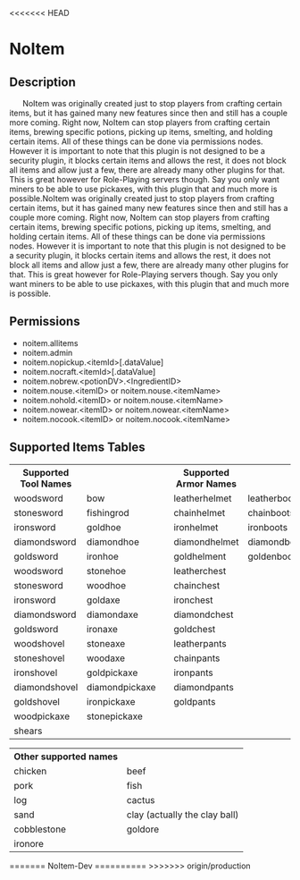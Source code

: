 <<<<<<< HEAD
# NoItem #
## Description ##
<p>&nbsp;&nbsp;&nbsp;&nbsp;&nbsp;&nbsp;NoItem was originally created just to stop players from crafting certain items, but it has gained many new features since then 
and still has a couple more coming. Right now, NoItem can stop players from crafting certain items, brewing specific potions, picking up items,
smelting, and holding certain items. All of these things can be done via permissions nodes. However it is important to note that this plugin is not
designed to be a security plugin, it blocks certain items and allows the rest, it does not block all items and allow just a few, there are already many
other plugins for that. This is great however for Role-Playing servers though. Say you only want miners to be able to use pickaxes, with this plugin that
and much more is possible.NoItem was originally created just to stop players from crafting certain items, but it has gained many new features since then and
still has a couple more coming. Right now, NoItem can stop players from crafting certain items, brewing specific potions, picking up items, smelting, and holding
certain items. All of these things can be done via permissions nodes. However it is important to note that this plugin is not designed to be a security
plugin, it blocks certain items and allows the rest, it does not block all items and allow just a few, there are already many other plugins for that. This
is great however for Role-Playing servers though. Say you only want miners to be able to use pickaxes, with this plugin that and much more is possible.</p>

## Permissions ##
- noitem.allitems
- noitem.admin
- noitem.nopickup.&lt;itemId&gt;[.dataValue]
- noitem.nocraft.&lt;itemId&gt;[.dataValue]
- noitem.nobrew.&lt;potionDV&gt;.&lt;IngredientID&gt;
- noitem.nouse.&lt;itemID&gt; or noitem.nouse.&lt;itemName&gt;
- noitem.nohold.&lt;itemID&gt; or noitem.nouse.&lt;itemName&gt;
- noitem.nowear.&lt;itemID&gt; or noitem.nowear.&lt;itemName&gt;
- noitem.nocook.&lt;itemID&gt; or noitem.nocook.&lt;itemName&gt;

## Supported Items Tables ##
<table>
<tr><th>Supported Tool Names</th>       <th></th>                   <th></th>   <th>Supported Armor Names</th>  <th></th>               </tr>
<tr><td>woodsword</td>                  <td>bow</td>                <td></td>   <td>leatherhelmet</td>          <td>leatherboots</td>   </tr>
<tr><td>stonesword</td>                 <td>fishingrod</td>         <td></td>   <td>chainhelmet</td>            <td>chainboots</td>     </tr>
<tr><td>ironsword</td>                  <td>goldhoe</td>            <td></td>   <td>ironhelmet</td>             <td>ironboots</td>      </tr>
<tr><td>diamondsword</td>               <td>diamondhoe</td>         <td></td>   <td>diamondhelmet</td>          <td>diamondboots</td>   </tr>
<tr><td>goldsword</td>                  <td>ironhoe</td>            <td></td>   <td>goldhelment</td>            <td>goldenboots</td>    </tr>
<tr><td>woodsword</td>                  <td>stonehoe</td>           <td></td>   <td>leatherchest</td>           <td></td>               </tr>
<tr><td>stonesword</td>                 <td>woodhoe</td>            <td></td>   <td>chainchest</td>             <td></td>               </tr>
<tr><td>ironsword</td>                  <td>goldaxe</td>            <td></td>   <td>ironchest</td>              <td></td>               </tr>
<tr><td>diamondsword</td>               <td>diamondaxe</td>         <td></td>   <td>diamondchest</td>           <td></td>               </tr>
<tr><td>goldsword</td>                  <td>ironaxe</td>            <td></td>   <td>goldchest</td>              <td></td>               </tr>
<tr><td>woodshovel</td>                 <td>stoneaxe</td>           <td></td>   <td>leatherpants</td>           <td></td>               </tr>
<tr><td>stoneshovel</td>                <td>woodaxe</td>            <td></td>   <td>chainpants</td>             <td></td>               </tr>
<tr><td>ironshovel</td>                 <td>goldpickaxe</td>        <td></td>   <td>ironpants</td>              <td></td>               </tr>
<tr><td>diamondshovel</td>              <td>diamondpickaxe</td>     <td></td>   <td>diamondpants</td>           <td></td>               </tr>
<tr><td>goldshovel</td>                 <td>ironpickaxe</td>        <td></td>   <td>goldpants</td>              <td></td>               </tr>
<tr><td>woodpickaxe</td>                <td>stonepickaxe</td>       <td></td>                                   <td></td>               </tr>
<tr><td>shears</td>                     <td></td>                   <td></td>   <td></td>                       <td></td>               </tr>
</table>

<table>
<tr><th>Other supported names</th>  <th></th>                               </tr>
<tr><td>chicken</td>                <td>beef</td>                           </tr>
<tr><td>pork</td>                   <td>fish</td>                           </tr>
<tr><td>log</td>                    <td>cactus</td>                         </tr>
<tr><td>sand</td>                   <td>clay (actually the clay ball)</td>  </tr>
<tr><td>cobblestone</td>            <td>goldore</td>                        </tr>
<tr><td>ironore</td>                <td></td>                               </tr>
</table>
=======
NoItem-Dev
==========
>>>>>>> origin/production
